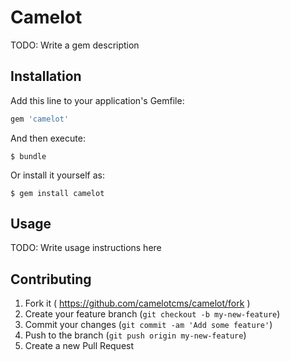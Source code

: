 # Camelot

TODO: Write a gem description

## Installation

Add this line to your application's Gemfile:

```ruby
gem 'camelot'
```

And then execute:

    $ bundle

Or install it yourself as:

    $ gem install camelot

## Usage

TODO: Write usage instructions here

## Contributing

1. Fork it ( https://github.com/camelotcms/camelot/fork )
2. Create your feature branch (`git checkout -b my-new-feature`)
3. Commit your changes (`git commit -am 'Add some feature'`)
4. Push to the branch (`git push origin my-new-feature`)
5. Create a new Pull Request
